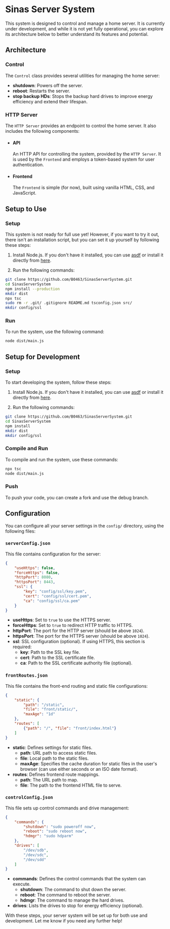 # Sinas Server System

This system is designed to control and manage a home server. It is currently under development, and while it is not yet fully operational, you can explore its architecture below to better understand its features and potential.

## Architecture

### Control

The `Control` class provides several utilities for managing the home server:

- **shutdown**: Powers off the server.
- **reboot**: Restarts the server.
- **stop backup HDs**: Stops the backup hard drives to improve energy efficiency and extend their lifespan.

### HTTP Server

The `HTTP Server` provides an endpoint to control the home server. It also includes the following components:

- #### API

  An HTTP API for controlling the system, provided by the `HTTP Server`. It is used by the `Frontend` and employs a token-based system for user authentication.

- #### Frontend

  The `Frontend` is simple (for now), built using vanilla HTML, CSS, and JavaScript.

## Setup to Use

### Setup

This system is not ready for full use yet! However, if you want to try it out, there isn't an installation script, but you can set it up yourself by following these steps:

1. Install Node.js. If you don't have it installed, you can use [asdf](https://github.com/asdf-vm/asdf) or install it directly from [here](https://nodejs.org/).

2. Run the following commands:

~~~bash
git clone https://github.com/B0463/SinasServerSystem.git
cd SinasServerSystem
npm install --production
mkdir dist
npx tsc
sudo rm -r .git/ .gitignore README.md tsconfig.json src/
mkdir config/ssl
~~~

### Run

To run the system, use the following command:

~~~bash
node dist/main.js
~~~

## Setup for Development

### Setup

To start developing the system, follow these steps:

1. Install Node.js. If you don't have it installed, you can use [asdf](https://github.com/asdf-vm/asdf) or install it directly from [here](https://nodejs.org/).

2. Run the following commands:

~~~bash
git clone https://github.com/B0463/SinasServerSystem.git
cd SinasServerSystem
npm install
mkdir dist
mkdir config/ssl
~~~

### Compile and Run

To compile and run the system, use these commands:

~~~bash
npx tsc
node dist/main.js
~~~

### Push

To push your code, you can create a fork and use the debug branch.

## Configuration

You can configure all your server settings in the `config/` directory, using the following files:

### `serverConfig.json`

This file contains configuration for the server:

~~~json
{
    "useHttps": false, 
    "forceHttps": false, 
    "httpPort": 8080, 
    "httpsPort": 8443, 
    "ssl": {
        "key": "config/ssl/key.pem", 
        "cert": "config/ssl/cert.pem", 
        "ca": "config/ssl/ca.pem" 
    }
}
~~~

- **useHttps**: Set to `true` to use the HTTPS server.
- **forceHttps**: Set to `true` to redirect HTTP traffic to HTTPS.
- **httpPort**: The port for the HTTP server (should be above `1024`).
- **httpsPort**: The port for the HTTPS server (should be above `1024`).
- **ssl**: SSL configuration (optional). If using HTTPS, this section is required:
  - **key**: Path to the SSL key file.
  - **cert**: Path to the SSL certificate file.
  - **ca**: Path to the SSL certificate authority file (optional).

### `frontRoutes.json`

This file contains the front-end routing and static file configurations:

~~~json
{
    "static": {
        "path": "/static", 
        "file": "front/static/", 
        "maxAge": "1d"
    },
    "routes": [
        {"path": "/", "file": "front/index.html"}
    ]
}
~~~

- **static**: Defines settings for static files.
  - **path**: URL path to access static files.
  - **file**: Local path to the static files.
  - **maxAge**: Specifies the cache duration for static files in the user's browser (can use either seconds or an ISO date format).
- **routes**: Defines frontend route mappings.
  - **path**: The URL path to map.
  - **file**: The path to the frontend HTML file to serve.

### `controlConfig.json`

This file sets up control commands and drive management:

~~~json
{
    "commands": {
        "shutdown": "sudo poweroff now",
        "reboot": "sudo reboot now",
        "hdmgr": "sudo hdparm"
    },
    "drives": [
        "/dev/sdb",
        "/dev/sdc",
        "/dev/sdd"
    ]
}
~~~

- **commands**: Defines the control commands that the system can execute.
  - **shutdown**: The command to shut down the server.
  - **reboot**: The command to reboot the server.
  - **hdmgr**: The command to manage the hard drives.
- **drives**: Lists the drives to stop for energy efficiency (optional).

With these steps, your server system will be set up for both use and development. Let me know if you need any further help!
